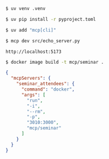 ```bash
$ uv venv .venv

$ uv pip install -r pyproject.toml
```

```bash
$ uv add "mcp[cli]"
```

```bash
$ mcp dev src/echo_server.py
```

```text
http://localhost:5173
```

```bash
$ docker image build -t mcp/seminar .
```

```json
{
  "mcpServers": {
    "seminar_attendees": {
      "command": "docker",
      "args": [
        "run",
        "-i",
        "--rm",
        "-p",
        "3010:3000",
        "mcp/seminar"
      ]
    }
  }
}
```
